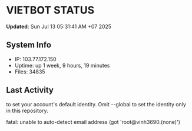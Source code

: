 # VIETBOT STATUS
**Updated**: Sun Jul 13 05:31:41 AM +07 2025

## System Info
- IP: 103.77.172.150
- Uptime: up 1 week, 9 hours, 19 minutes
- Files: 34835

## Last Activity

to set your account's default identity.
Omit --global to set the identity only in this repository.

fatal: unable to auto-detect email address (got 'root@vinh3690.(none)')
